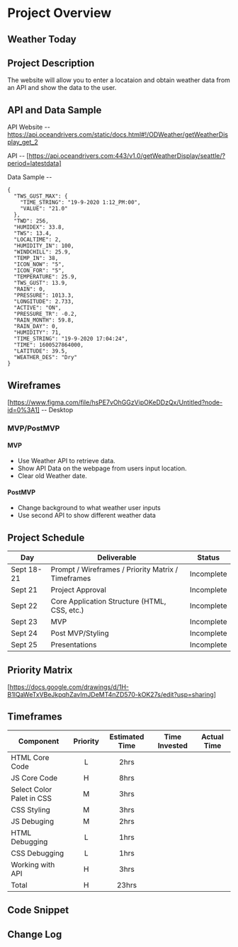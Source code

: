 # Project Overview

## Weather Today

## Project Description

The website will allow you to enter a locataion and obtain weather data from an API and show the data to the user.

## API and Data Sample
API Website --  https://api.oceandrivers.com/static/docs.html#!/ODWeather/getWeatherDisplay_get_2

API -- [https://api.oceandrivers.com:443/v1.0/getWeatherDisplay/seattle/?period=latestdata]

Data Sample -- 
```
{
  "TWS_GUST_MAX": {
    "TIME_STRING": "19-9-2020 1:12_PM:00",
    "VALUE": "21.0"
  },
  "TWD": 256,
  "HUMIDEX": 33.8,
  "TWS": 13.4,
  "LOCALTIME": 2,
  "HUMIDITY_IN": 100,
  "WINDCHILL": 25.9,
  "TEMP_IN": 38,
  "ICON_NOW": "5",
  "ICON_FOR": "5",
  "TEMPERATURE": 25.9,
  "TWS_GUST": 13.9,
  "RAIN": 0,
  "PRESSURE": 1013.3,
  "LONGITUDE": 2.733,
  "ACTIVE": "ON",
  "PRESSURE_TR": -0.2,
  "RAIN_MONTH": 59.8,
  "RAIN_DAY": 0,
  "HUMIDITY": 71,
  "TIME_STRING": "19-9-2020 17:04:24",
  "TIME": 1600527864000,
  "LATITUDE": 39.5,
  "WEATHER_DES": "Dry"
}
```

## Wireframes

[https://www.figma.com/file/hsPE7vOhGGzVipOKeDDzQx/Untitled?node-id=0%3A1] -- Desktop

### MVP/PostMVP

#### MVP 

- Use Weather API to retrieve data.
- Show API Data on the webpage from users input location.
- Clear old Weather date.

#### PostMVP  

- Change background to what weather user inputs
- Use second API to show different weather data


## Project Schedule

|  Day | Deliverable | Status
|---|---| ---|
|Sept 18-21| Prompt / Wireframes / Priority Matrix / Timeframes | Incomplete
|Sept 21| Project Approval | Incomplete
|Sept 22| Core Application Structure (HTML, CSS, etc.) | Incomplete
|Sept 23| MVP | Incomplete
|Sept 24| Post MVP/Styling | Incomplete
|Sept 25| Presentations | Incomplete

## Priority Matrix

[https://docs.google.com/drawings/d/1H-B1lQaWeTxVBeJkpqhZavImJDeMT4nZD570-kOK27s/edit?usp=sharing]

## Timeframes

| Component | Priority | Estimated Time | Time Invested | Actual Time |
| --- | :---: |  :---: | :---: | :---: |
| HTML Core Code | L | 2hrs|  |  |
| JS Core Code | H | 8hrs|  |  |
| Select Color Palet in CSS | M | 3hrs|  |  |
| CSS Styling | M | 3hrs|  |  |
| JS Debuging | M | 2hrs|  |  |
| HTML Debugging | L | 1hrs|  |  |
| CSS Debugging | L | 1hrs|  |  |
| Working with API | H | 3hrs| |  |
| Total | H | 23hrs|  |  |

## Code Snippet


## Change Log
